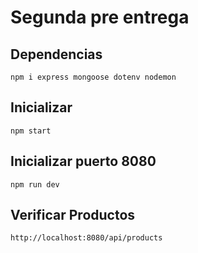 # Segunda pre entrega

## Dependencias
```
npm i express mongoose dotenv nodemon
```

## Inicializar
```
npm start 
```
## Inicializar puerto 8080
```
npm run dev
```

## Verificar Productos
```
http://localhost:8080/api/products
```